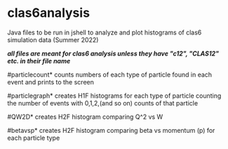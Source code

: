 # clas6analysis
Java files to be run in jshell to analyze and plot histograms of clas6 simulation data (Summer 2022)

***all files are meant for clas6 analysis unless they have "c12", "CLAS12" etc. in their file name***

#particlecount*
counts numbers of each type of particle found in each event and prints to the screen 

#particlegraph*
creates H1F histograms for each type of particle counting the number of events with 0,1,2,(and so on) counts of that particle 

#QW2D* 
creates H2F histogram comparing Q^2 vs W 

#betavsp*
creates H2F histogram comparing beta vs momentum (p) for each particle type

